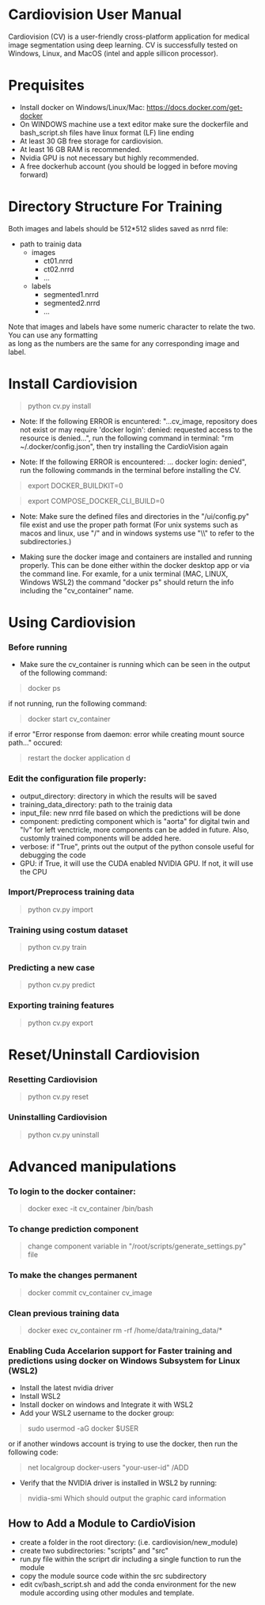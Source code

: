 # Cardiovision User Manual
Cardiovision (CV) is a user-friendly cross-platform application for medical image segmentation using deep learning. CV is  successfully tested on Windows, Linux, and MacOS (intel and apple sillicon processor).
# Prequisites
- Install docker on Windows/Linux/Mac: https://docs.docker.com/get-docker
- On WINDOWS machine use a text editor make sure the dockerfile and bash_script.sh files have linux format (LF) line ending
- At least 30 GB free storage for cardiovision.
- At least 16 GB RAM is recommended.
- Nvidia GPU is not necessary but highly recommended.
- A free dockerhub account (you should be logged in before moving forward)


# Directory Structure For Training
Both images and labels should be 512*512 slides saved as nrrd file:

* path to trainig data
    * images
        * ct01.nrrd
        * ct02.nrrd
        * ...
    * labels
        * segmented1.nrrd
        * segmented2.nrrd
        * ...

Note that images and labels have some numeric character to relate the two. You can use any formatting\
as long as the numbers are the same for any corresponding image and label.

# Install Cardiovision
>python cv.py install

- Note: If the following ERROR is encuntered: "...cv_image, repository does not exist or may require 'docker login': denied: requested access to the resource is denied...", run the following command in terminal: "rm  ~/.docker/config.json", then try installing the CardioVision again

- Note: If the following ERROR is encountered: ... docker login: denied", run the following commands in the terminal before installing the CV.
> export DOCKER_BUILDKIT=0

> export COMPOSE_DOCKER_CLI_BUILD=0


- Note: Make sure the defined files and directories in the "/ui/config.py" file exist and use the proper path format (For unix systems such as macos and linux, use "/" and in windows systems use "\\\\" to refer to the subdirectories.) 

- Making sure the docker image and containers are installed and running properly. This can be done either within the docker desktop app or via the command line. For examle, for a unix terminal (MAC, LINUX, Windows WSL2) the command "docker ps" should return the info including the "cv_container" name.

# Using Cardiovision
### Before running
- Make sure the cv_container is running which can be seen in the output of the following command:
> docker ps

if not running, run the following command:
> docker start cv_container

if error "Error response from daemon: error while creating mount source path..." occured:
> restart the docker application
d
### Edit the configuration file properly:

- output_directory: directory in which the results will be saved
- training_data_directory: path to the trainig data
- input_file: new nrrd file based on which the predictions will be done
- component: predicting component which is "aorta" for digital twin and "lv" for left venctricle, more components can be added in future. Also, customly trained components will be added here.
- verbose: if "True", prints out the output of the python console useful for debugging the code
- GPU: if True, it will use the CUDA enabled NVIDIA GPU. If not, it will use the CPU

### Import/Preprocess training data
>python cv.py import

### Training using costum dataset
>python cv.py train

### Predicting a new case
>python cv.py predict

### Exporting training features
>python cv.py export

# Reset/Uninstall Cardiovision
### Resetting Cardiovision
>python cv.py reset

### Uninstalling Cardiovision
>python cv.py uninstall

# Advanced manipulations
### To login to the docker container:
>docker exec -it cv_container /bin/bash

### To change prediction component
>change component variable in "/root/scripts/generate_settings.py" file

### To make the changes permanent
>docker commit cv_container cv_image

### Clean previous training data
>docker exec cv_container rm -rf /home/data/training_data/*

### Enabling Cuda Accelarion support for Faster training and predictions using docker on Windows Subsystem for Linux (WSL2)
- Install the latest nvidia driver
- Install WSL2
- Install docker on windows and Integrate it with WSL2
- Add your WSL2 username to the docker group:
> sudo usermod -aG docker $USER

or if another windows account is trying to use the docker, then run the following code:

> net localgroup docker-users "your-user-id" /ADD

- Verify that the NVIDIA driver is installed in WSL2 by running:
> nvidia-smi
Which should output the graphic card information

## How to Add a Module to CardioVision
- create a folder in the root directory: (i.e. cardiovision/new_module)
- create two subdirectories: "scripts" and "src"
- run.py file within the scriprt dir including a single function to run the module
- copy the module source code within the src subdirectory
- edit cv/bash_script.sh and add the conda environment for the new module according using other modules and template.
